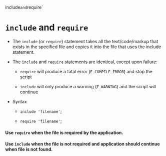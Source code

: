 include` and `require`

# `include` and `require`

* The `include` (or `require`) statement takes all the text/code/markup that exists in the specified file and copies it into the file that uses the include statement.

* The `include` and `require` statements are identical, except upon failure:

	* `require` will produce a fatal error (`E_COMPILE_ERROR`) and stop the script

	* `include` will only produce a warning (`E_WARNING`) and the script will continue

* Syntax

	* `include 'filename'`;

	* `require 'filename'`;

#### Use `require` when the file **is required** by the application.

#### Use `include` when the file is **not required** and application should continue when file is not found.